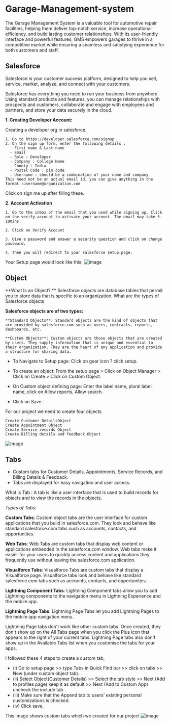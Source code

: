 # Garage-Management-system
The Garage Management System is a valuable tool for automotive repair facilities, helping them deliver top-notch service, increase operational efficiency, and build lasting customer relationships. With its user-friendly interface and powerful features, GMS empowers garages to thrive in a competitive market while ensuring a seamless and satisfying experience for both customers and staff.
<br/>
## Salesforce
Salesforce is your customer success platform, designed to help you sell, service, market, analyze, and connect with your customers. 

Salesforce has everything you need to run your business from anywhere. Using standard products and features, you can manage relationships with prospects and customers, collaborate and engage with employees and partners, and store your data securely in the cloud. 

**1. Creating Developer Account:**

  Creating a developer org in salesforce. 
  
    1. Go to https://developer.salesforce.com/signup
    2. On the sign up form, enter the following details : 
      - First name & Last name
      - Email
      - Role : Developer
      - Company : College Name
      - County : India
      - Postal Code : pin code
      - Username : should be a combination of your name and company
    This need not be an actual email id, you can give anything in the format :username@organization.com 
  
  Click on sign me up after filling these. 

  **2. Account Activation**
  
    1. Go to the inbox of the email that you used while signing up. Click on the verify account to activate your account. The email may take 5-10mins.
    
    2. Click on Verify Account
  
    3. Give a password and answer a security question and click on change password.
  
    4. Then you will redirect to your salesforce setup page.
  Your Setup page would look like this:
![image](https://github.com/user-attachments/assets/c810a355-7faa-413c-9437-9b8a5399e553)

## Object
**What Is an Object? **
Salesforce objects are database tables that permit you to store data that is specific to an organization. What are the types of Salesforce objects 

  **Salesforce objects are of two types:** 

    **Standard Objects**: Standard objects are the kind of objects that are provided by salesforce.com such as users, contracts, reports, dashboards, etc. 
    
    **Custom Objects**: Custom objects are those objects that are created by users. They supply information that is unique and essential to their organization. They are the heart of any application and provide a structure for sharing data.


  - To Navigate to Setup page: Click on gear icon ? click setup.

  - To create an object: From the setup page > Click on Object Manager > Click on Create > Click on Custom Object.

  - On Custom object defining page: Enter the label name, plural label name, click on Allow reports, Allow search.
  - Click on Save.

For our project we need to create four objects

    Create Customer DetailsObject
    Create Appointment Object
    Create Service records Object
    Create Billing details and feedback Object
![image](https://github.com/user-attachments/assets/e41c50ee-fe55-49b7-a98e-05f7b2403fab)

## Tabs
- Custom tabs for Customer Details, Appointments, Service Records, and Billing Details & Feedback.
- Tabs are displayed for easy navigation and user access.

What is Tab : A tab is like a user interface that is used to build records for objects and to view the records in the objects. 


*Types of Tabs:*


**Custom Tabs**: Custom object tabs are the user interface for custom applications that you build in salesforce.com. They look and behave like standard salesforce.com tabs such as accounts, contacts, and opportunities.

**Web Tabs**: Web Tabs are custom tabs that display web content or applications embedded in the salesforce.com window. Web tabs make it easier for your users to quickly access content and applications they frequently use without leaving the salesforce.com application.

**Visualforce Tabs**: Visualforce Tabs are custom tabs that display a Visualforce page. Visualforce tabs look and behave like standard salesforce.com tabs such as accounts, contacts, and opportunities.

**Lightning Component Tabs**: Lightning Component tabs allow you to add Lightning components to the navigation menu in Lightning Experience and the mobile app.

**Lightning Page Tabs**: Lightning Page Tabs let you add Lightning Pages to the mobile app navigation menu.

Lightning Page tabs don't work like other custom tabs. Once created, they don't show up on the All Tabs page when you click the Plus icon that appears to the right of your current tabs. Lightning Page tabs also don't show up in the Available Tabs list when you customise the tabs for your apps.

I followed these 4 steps to create a custom tab, 
  - (i) Go to setup page >> type Tabs in Quick Find bar >> click on tabs >> New (under custom object tab).
  - (ii) Select Object(Customer Details) >> Select the tab style >> Next (Add to profiles page) keep it as default >> Next (Add to Custom App)  uncheck the include tab .
  - (iii) Make sure that the Append tab to users' existing personal customizations is checked.
  - (iv) Click save.

This image shows custom tabs which we created for our project
![image](https://github.com/user-attachments/assets/e0d4af08-a7b7-4f71-95fb-e715a729f552)


